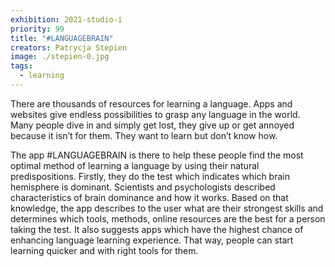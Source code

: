```yaml
---
exhibition: 2021-studio-i
priority: 99
title: "#LANGUAGEBRAIN"
creators: Patrycja Stepien
image: ./stepien-0.jpg
tags:
  - learning
---
```


There are thousands of resources for learning a language. Apps and websites give endless possibilities to grasp any language in the world. Many people dive in and simply get lost, they give up or get annoyed because it isn’t for them. They want to learn but don’t know how.

The app #LANGUAGEBRAIN is there to help these people find the most optimal method of learning a language by using their natural predispositions. Firstly, they do the test which indicates which brain hemisphere is dominant. Scientists and psychologists described characteristics of brain dominance and how it works. Based on that knowledge, the app describes to the user what are their strongest skills and determines which tools, methods, online resources are the best for a person taking the test. It also suggests apps which have the highest chance of enhancing language learning experience. That way, people can start learning quicker and with right tools for them.
